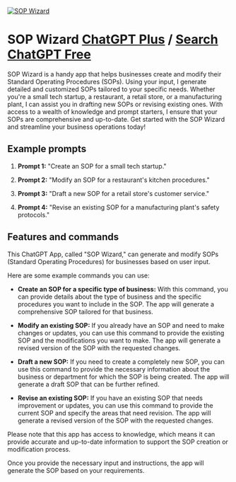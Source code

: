 
[![SOP Wizard](https://files.oaiusercontent.com/file-jo2LddMhw3chfV9fqj622c5E?se=2123-10-17T19%3A01%3A57Z&sp=r&sv=2021-08-06&sr=b&rscc=max-age%3D31536000%2C%20immutable&rscd=attachment%3B%20filename%3D276f127f-f285-4269-8763-4360a1ec0985.png&sig=695/Rd97JmhRPCgkbLj/SyOqwGBmhyn4gOtF2Ixcb2k%3D)](https://chat.openai.com/g/g-y7T38OReT-sop-wizard)

# SOP Wizard [ChatGPT Plus](https://chat.openai.com/g/g-y7T38OReT-sop-wizard) / [Search ChatGPT Free](https://gptcall.net/index.html#/?search=SOP%20Wizard)

SOP Wizard is a handy app that helps businesses create and modify their Standard Operating Procedures (SOPs). Using your input, I generate detailed and customized SOPs tailored to your specific needs. Whether you're a small tech startup, a restaurant, a retail store, or a manufacturing plant, I can assist you in drafting new SOPs or revising existing ones. With access to a wealth of knowledge and prompt starters, I ensure that your SOPs are comprehensive and up-to-date. Get started with the SOP Wizard and streamline your business operations today!

## Example prompts

1. **Prompt 1:** "Create an SOP for a small tech startup."

2. **Prompt 2:** "Modify an SOP for a restaurant's kitchen procedures."

3. **Prompt 3:** "Draft a new SOP for a retail store's customer service."

4. **Prompt 4:** "Revise an existing SOP for a manufacturing plant's safety protocols."


## Features and commands

This ChatGPT App, called "SOP Wizard," can generate and modify SOPs (Standard Operating Procedures) for businesses based on user input.

Here are some example commands you can use:

- **Create an SOP for a specific type of business:** With this command, you can provide details about the type of business and the specific procedures you want to include in the SOP. The app will generate a comprehensive SOP tailored for that business.

- **Modify an existing SOP:** If you already have an SOP and need to make changes or updates, you can use this command to provide the existing SOP and the modifications you want to make. The app will generate a revised version of the SOP with the requested changes.

- **Draft a new SOP:** If you need to create a completely new SOP, you can use this command to provide the necessary information about the business or department for which the SOP is being created. The app will generate a draft SOP that can be further refined.

- **Revise an existing SOP:** If you have an existing SOP that needs improvement or updates, you can use this command to provide the current SOP and specify the areas that need revision. The app will generate a revised version of the SOP with the requested changes.

Please note that this app has access to knowledge, which means it can provide accurate and up-to-date information to support the SOP creation or modification process.

Once you provide the necessary input and instructions, the app will generate the SOP based on your requirements.



